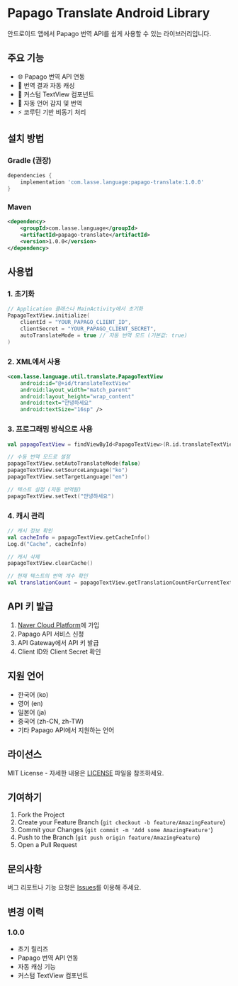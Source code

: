 # Papago Translate Android Library

안드로이드 앱에서 Papago 번역 API를 쉽게 사용할 수 있는 라이브러리입니다.

## 주요 기능

- 🌐 Papago 번역 API 연동
- 💾 번역 결과 자동 캐싱
- 🎯 커스텀 TextView 컴포넌트
- 🔄 자동 언어 감지 및 번역
- ⚡ 코루틴 기반 비동기 처리

## 설치 방법

### Gradle (권장)

```gradle
dependencies {
    implementation 'com.lasse.language:papago-translate:1.0.0'
}
```

### Maven

```xml
<dependency>
    <groupId>com.lasse.language</groupId>
    <artifactId>papago-translate</artifactId>
    <version>1.0.0</version>
</dependency>
```

## 사용법

### 1. 초기화

```kotlin
// Application 클래스나 MainActivity에서 초기화
PapagoTextView.initialize(
    clientId = "YOUR_PAPAGO_CLIENT_ID",
    clientSecret = "YOUR_PAPAGO_CLIENT_SECRET",
    autoTranslateMode = true // 자동 번역 모드 (기본값: true)
)
```

### 2. XML에서 사용

```xml
<com.lasse.language.util.translate.PapagoTextView
    android:id="@+id/translateTextView"
    android:layout_width="match_parent"
    android:layout_height="wrap_content"
    android:text="안녕하세요"
    android:textSize="16sp" />
```

### 3. 프로그래밍 방식으로 사용

```kotlin
val papagoTextView = findViewById<PapagoTextView>(R.id.translateTextView)

// 수동 번역 모드로 설정
papagoTextView.setAutoTranslateMode(false)
papagoTextView.setSourceLanguage("ko")
papagoTextView.setTargetLanguage("en")

// 텍스트 설정 (자동 번역됨)
papagoTextView.setText("안녕하세요")
```

### 4. 캐시 관리

```kotlin
// 캐시 정보 확인
val cacheInfo = papagoTextView.getCacheInfo()
Log.d("Cache", cacheInfo)

// 캐시 삭제
papagoTextView.clearCache()

// 현재 텍스트의 번역 개수 확인
val translationCount = papagoTextView.getTranslationCountForCurrentText()
```

## API 키 발급

1. [Naver Cloud Platform](https://www.ncloud.com/)에 가입
2. Papago API 서비스 신청
3. API Gateway에서 API 키 발급
4. Client ID와 Client Secret 확인

## 지원 언어

- 한국어 (ko)
- 영어 (en)
- 일본어 (ja)
- 중국어 (zh-CN, zh-TW)
- 기타 Papago API에서 지원하는 언어

## 라이선스

MIT License - 자세한 내용은 [LICENSE](LICENSE) 파일을 참조하세요.

## 기여하기

1. Fork the Project
2. Create your Feature Branch (`git checkout -b feature/AmazingFeature`)
3. Commit your Changes (`git commit -m 'Add some AmazingFeature'`)
4. Push to the Branch (`git push origin feature/AmazingFeature`)
5. Open a Pull Request

## 문의사항

버그 리포트나 기능 요청은 [Issues](https://github.com/yourusername/papago-translate-android/issues)를 이용해 주세요.

## 변경 이력

### 1.0.0
- 초기 릴리즈
- Papago 번역 API 연동
- 자동 캐싱 기능
- 커스텀 TextView 컴포넌트 